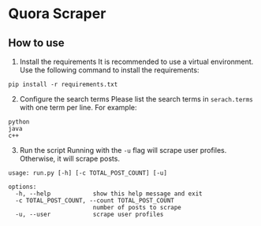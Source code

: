 # Quora Scraper

## How to use

1. Install the requirements
It is recommended to use a virtual environment. Use the following command to install the requirements:
```
pip install -r requirements.txt
```

2. Configure the search terms
Please list the search terms in `serach.terms` with one term per line. For example:
```
python
java
c++
```

3. Run the script
Running with the `-u` flag will scrape user profiles. Otherwise, it will scrape posts.
```
usage: run.py [-h] [-c TOTAL_POST_COUNT] [-u]

options:
  -h, --help            show this help message and exit
  -c TOTAL_POST_COUNT, --count TOTAL_POST_COUNT
                        number of posts to scrape
  -u, --user            scrape user profiles
```
